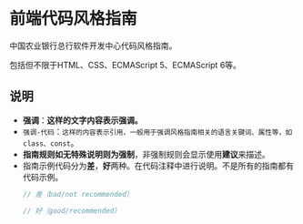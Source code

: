 # 前端代码风格指南

中国农业银行总行软件开发中心代码风格指南。

包括但不限于HTML、CSS、ECMAScript 5、ECMAScript 6等。

## 说明

- **强调**：**这样的文字内容表示强调。**
- `强调-代码`：`这样的内容表示引用，一般用于强调风格指南相关的语言关键词、属性等，如class、const`。
- **指南规则如无特殊说明则为强制**，非强制规则会显示使用**建议**来描述。
- 指南示例代码分为**差**，**好**两种。在代码注释中进行说明。不是所有的指南都有代码示例。
  ```js
  // 差（bad/not recommended）

  // 好（good/recommended）

  ```
